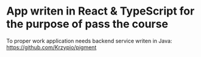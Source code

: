 # App writen in React & TypeScript for the purpose of pass the course 
To proper work application needs backend service writen in Java: https://github.com/Krzypio/pigment
